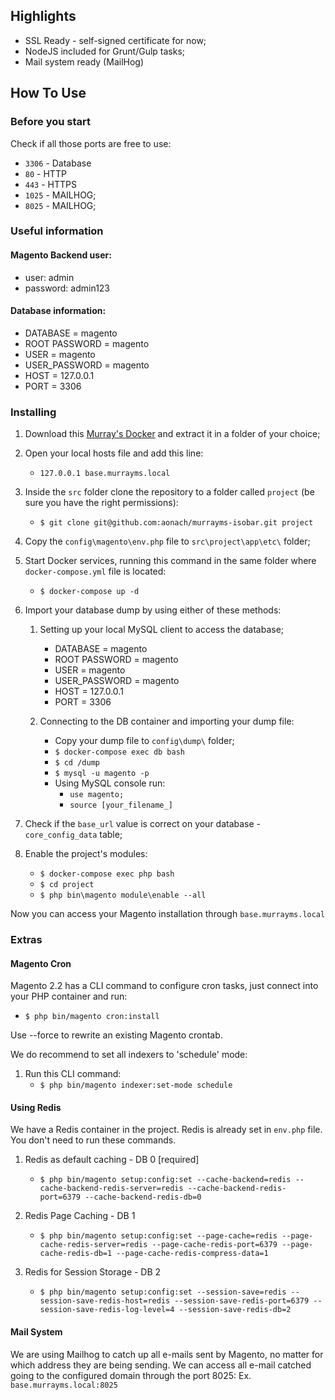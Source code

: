 ## Highlights
- SSL Ready - self-signed certificate for now;
- NodeJS included for Grunt/Gulp tasks;
- Mail system ready (MailHog)

## How To Use
### Before you start
Check if all those ports are free to use:
* `3306` - Database
* `80` - HTTP
* `443` - HTTPS
* `1025` - MAILHOG;
* `8025` - MAILHOG;

### Useful information

#### Magento Backend user:
* user: admin
* password: admin123

#### Database information:
* DATABASE = magento
* ROOT PASSWORD = magento
* USER = magento
* USER_PASSWORD = magento
* HOST = 127.0.0.1
* PORT = 3306

### Installing

1. Download this [Murray's Docker](https://github.com/luderson-aonach/magento-docker-environment/archive/murrayms.zip) and extract it in a folder of your choice;

2. Open your local hosts file and add this line:
    * `127.0.0.1 base.murrayms.local`

3. Inside the `src` folder clone the repository to a folder called `project` (be sure you have the right permissions):
    * `$ git clone git@github.com:aonach/murrayms-isobar.git project`

4. Copy the `config\magento\env.php` file to `src\project\app\etc\` folder;
5. Start Docker services, running this command in the same folder where `docker-compose.yml` file is located:
    * `$ docker-compose up -d`

6. Import your database dump by using either of these methods:
    1. Setting up your local MySQL client to access the database;
        * DATABASE = magento
        * ROOT PASSWORD = magento
        * USER = magento
        * USER_PASSWORD = magento
        * HOST = 127.0.0.1
        * PORT = 3306

    2. Connecting to the DB container and importing your dump file:
        * Copy your dump file to `config\dump\` folder; 
        * `$ docker-compose exec db bash`
        * `$ cd /dump`
        * `$ mysql -u magento -p`
        * Using MySQL console run:
            * `use magento;`
            * `source [your_filename_]`

7. Check if the `base_url` value is correct on your database - `core_config_data` table;

8. Enable the project's modules:
   * `$ docker-compose exec php bash`
   * `$ cd project`
   * `$ php bin\magento module\enable --all`


Now you can access your Magento installation through `base.murrayms.local`
 
### Extras
#### Magento Cron
Magento 2.2 has a CLI command to configure cron tasks, just connect into your PHP container and run:
* `$ php bin/magento cron:install`

Use --force to rewrite an existing Magento crontab.

We do recommend to set all indexers to 'schedule' mode:

1. Run this CLI command:
    * `$ php bin/magento indexer:set-mode schedule`

#### Using Redis
We have a Redis container in the project.
Redis is already set in `env.php` file. You don't need to run these commands.

1. Redis as default caching - DB 0 [required]
    * `$ php bin/magento setup:config:set --cache-backend=redis --cache-backend-redis-server=redis --cache-backend-redis-port=6379 --cache-backend-redis-db=0`

2. Redis Page Caching - DB 1
    * `$ php bin/magento setup:config:set --page-cache=redis --page-cache-redis-server=redis --page-cache-redis-port=6379 --page-cache-redis-db=1 --page-cache-redis-compress-data=1`

3. Redis for Session Storage - DB 2
    * `$ php bin/magento setup:config:set --session-save=redis --session-save-redis-host=redis --session-save-redis-port=6379 --session-save-redis-log-level=4 --session-save-redis-db=2`

#### Mail System
We are using Mailhog to catch up all e-mails sent by Magento, no matter for which address they are being sending.
We can access all e-mail catched going to the configured domain through the port 8025:
Ex. `base.murrayms.local:8025`
